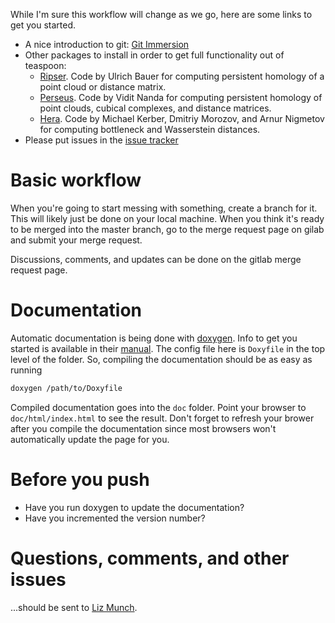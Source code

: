 While I'm sure this workflow will change as we go, here are some links to get you started.

- A nice introduction to git: [Git Immersion](http://gitimmersion.com/)
- Other packages to install in order to get full functionality out of teaspoon:
    - [Ripser](https://github.com/Ripser/ripser). Code by Ulrich Bauer for computing persistent homology of a point cloud or distance matrix.
    - [Perseus](http://people.maths.ox.ac.uk/nanda/perseus/index.html). Code by Vidit Nanda for computing persistent homology of point clouds, cubical complexes, and distance matrices.
    - [Hera](https://bitbucket.org/grey_narn/hera). Code by Michael Kerber, Dmitriy Morozov, and Arnur Nigmetov for computing bottleneck and Wasserstein distances.
- Please put issues in the [issue tracker](https://gitlab.msu.edu/TSAwithTDA/teaspoon/issues)

# Basic workflow

When you're going to start messing with something, create a branch for it.  This will likely just be done on your local machine.  When you think it's ready to be merged into the master branch, go to the merge request page on gilab and submit your merge request.

Discussions, comments, and updates can be done on the gitlab merge request page.  

# Documentation

Automatic documentation is being done with [doxygen](www.doxygen.org).  Info to get you started is available in their [manual](http://www.stack.nl/~dimitri/doxygen/manual/index.html).  The config file here is `Doxyfile` in the top level of the folder.  So, compiling the documentation should be as easy as running
```sh
doxygen /path/to/Doxyfile
```
Compiled documentation goes into the `doc` folder.  Point your browser to `doc/html/index.html` to see the result.  Don't forget to refresh your brower after you compile the documentation since most browsers won't automatically update the page for you.

# Before you push

- Have you run doxygen to update the documentation?
- Have you incremented the version number?

# Questions, comments, and other issues
...should be sent to [Liz Munch](mailto:muncheli@egr.msu.edu).
